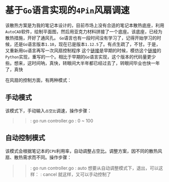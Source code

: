 # 基于`Go`语言实现的`4Pin`风扇调速
该散热方案是为我的笔记本设计的，目前市场上没有合适的笔记本散热底座，利用`AutoCAD`软件，绘制平面图，然后用亚克力材料拼接了一个底座。该底座，已经为散热措施，开好了通风孔。
`Go`语言也有一段时间没有学习了，记得开始学习的时候，还是`Go`语言版本`1.10`，现在已是版本`1.12.5`了。有点生疏了，不甘。于是，又重新用`Go`语言再写一次风扇控制程序
这个[链接](https://github.com/Iflier/fanAndBLTGo)是早期的时候，模仿这个[链接](https://github.com/Iflier/fanAndBLT)的`Python`实现，重写的一个。相比于早期的`Go`语言实现，这个版本的代码量更少些。想来，这时间呐，真快，转眼间大半年都已经过去了，转眼间毕业也快一年了，真快

在风扇的控制方面，有两种模式：
## 手动模式
该模式下，手动输入`占空比`调速，操作步骤：
>>: go run controller.go
>>: 0 ~ 100
## 自动控制模式
该模式会根据笔记本的`CPU`利用率，自动调整占空比。调整方案，因不同的散热风扇、散热需求而不同。操作步骤：
>>: go run controller.go
>>: auto
想要从自动调整模式下，退出，可以这样：
>>: cancel
就这样，又可以手动控制了
